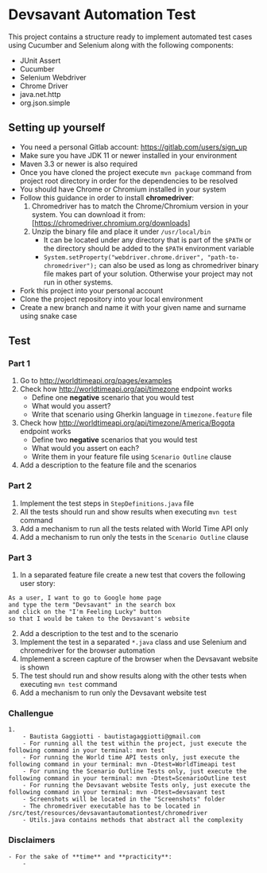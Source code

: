 # Devsavant Automation Test

This project contains a structure ready to implement automated test cases using Cucumber and Selenium along with the following components:

- JUnit Assert
- Cucumber
- Selenium Webdriver
- Chrome Driver
- java.net.http
- org.json.simple

## Setting up yourself

- You need a personal Gitlab account: https://gitlab.com/users/sign_up
- Make sure you have JDK 11 or newer installed in your environment
- Maven 3.3 or newer is also required
- Once you have cloned the project execute `mvn package` command from project root directory in order for the dependencies to be resolved
- You should have Chrome or Chromium installed in your system
- Follow this guidance in order to install **chromedriver**:
    1. Chromedriver has to match the Chrome/Chromium version in your system. You can download it from: [https://chromedriver.chromium.org/downloads]
    2. Unzip the binary file and place it under `/usr/local/bin`
        - It can be located under any directory that is part of the `$PATH` or the directory should be added to the `$PATH` environment variable
        - `System.setProperty("webdriver.chrome.driver", "path-to-chromedriver");` can also be used as long as chromedriver binary file makes part of your solution. Otherwise your project may not run in other systems.
- Fork this project into your personal account
- Clone the project repository into your local environment
- Create a new branch and name it with your given name and surname using snake case

## Test

### Part 1

1. Go to http://worldtimeapi.org/pages/examples
2. Check how http://worldtimeapi.org/api/timezone endpoint works
    - Define one **negative** scenario that you would test
    - What would you assert?
    - Write that scenario using Gherkin language in `timezone.feature` file
3. Check how http://worldtimeapi.org/api/timezone/America/Bogota endpoint works    
    - Define two **negative** scenarios that you would test
    - What would you assert on each?
    - Write them in your feature file using `Scenario Outline` clause
4. Add a description to the feature file and the scenarios

### Part 2

1. Implement the test steps in `StepDefinitions.java` file
2. All the tests should run and show results when executing `mvn test` command
3. Add a mechanism to run all the tests related with World Time API only
4. Add a mechanism to run only the tests in the `Scenario Outline` clause

### Part 3

1. In a separated feature file create a new test that covers the following user story:
```
As a user, I want to go to Google home page
and type the term "Devsavant" in the search box
and click on the "I'm Feeling Lucky" button
so that I would be taken to the Devsavant's website
```
2. Add a description to the test and to the scenario
3. Implement the test in a separated `*.java` class and use Selenium and chromedriver for the browser automation
4. Implement a screen capture of the browser when the Devsavant website is shown
5. The test should run and show results along with the other tests when executing `mvn test` command
6. Add a mechanism to run only the Devsavant website test

### Challengue

    1. 
        - Bautista Gaggiotti - bautistagaggiotti@gmail.com
        - For running all the test within the project, just execute the following command in your terminal: mvn test
        - For running the World time API tests only, just execute the following command in your terminal: mvn -Dtest=WorldTimeapi test
        - For running the Scenario Outline Tests only, just execute the following command in your terminal: mvn -Dtest=ScenarioOutline test
        - For running the Devsavant website Tests only, just execute the following command in your terminal: mvn -Dtest=devsavant test
        - Screenshots will be located in the "Screenshots" folder
        - The chromedriver executable has to be located in /src/test/resources/devsavantautomationtest/chromedriver
        - Utils.java contains methods that abstract all the complexity    
    

### Disclaimers
    - For the sake of **time** and **practicity**:
        - 



